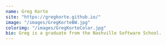 ```yaml
---
name: Greg Korte
site: "https://gregkorte.github.io/"
image: "/images/GregKorteBW.jpg"
colorimg: "/images/GregKorteColor.jpg"
bio: Greg is a graduate from the Nashville Software School.
---
```


